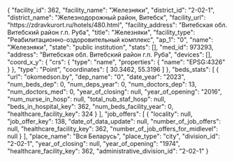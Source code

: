 {
    "facility_id": 362,
    "facility_name": "Железняки",
    "district_id": "2-02-1",
    "district_name": "Железнодорожный район, Витебск",
    "facility_url": "https:\/\/zdravkurort.ru\/hotels\/480.html",
    "facility_address": "Витебская обл. Витебский район г.п. Руба",
    "title": "Железняки",
    "facility_type": "Реабилитационно-оздоровительный комплекс",
    "ap_1": "0",
    "name": "Железняки",
    "state": "public institution",
    "stats": [],
    "med_id": 973293,
    "address": "Витебская обл. Витебский район г.п. Руба",
    "devices": [],
    "coord_x_y": {
        "crs": {
            "type": "name",
            "properties": {
                "name": "EPSG:4326"
            }
        },
        "type": "Point",
        "coordinates": [
            30.3462,
            55.3196
        ]
    },
    "beds_stats": [
        {
            "url": "okomedson.by",
            "dep_name": "0",
            "date_year": "2023",
            "num_beds_dep": 0,
            "num_deps_year": 0,
            "num_doctors_dep": 13,
            "num_doctors_med": 0,
            "year_of_closing": null,
            "year_of_opening": "2016",
            "num_nurse_in_hosp": null,
            "total_nub_staf_hosp": null,
            "beds_in_hospital_key": 362,
            "num_beds_facility_year": 0,
            "healthcare_facility_key": 324
        }
    ],
    "job_offers": [
        {
            "locality": null,
            "job_offer_key": 138,
            "date_of_data_update": null,
            "number_of_job_offers": null,
            "healthcare_facility_key": 362,
            "number_of_job_offers_for_midlevel": null
        }
    ],
    "place_name": "Вся Беларусь",
    "place_type": "city",
    "division_id": "2-02-1",
    "year_of_closing": null,
    "year_of_opening": "1974",
    "healthcare_facility_key": 362,
    "administrative_division_id": "2-02-1"
}